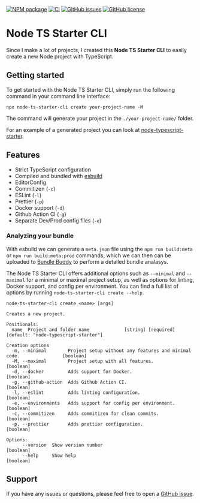 [![NPM package](https://img.shields.io/npm/v/node-ts-starter-cli.svg)](https://www.npmjs.com/package/node-ts-starter-cli)
[![CI](https://github.com/FreekMencke/node-ts-starter-cli/actions/workflows/main.yml/badge.svg?branch=master)](https://github.com/FreekMencke/node-ts-starter-cli/actions/workflows/main.yml)
[![GitHub issues](https://img.shields.io/github/issues/FreekMencke/node-ts-starter-cli.svg)](https://github.com/FreekMencke/node-ts-starter-cli/issues)
[![GitHub license](https://img.shields.io/github/license/FreekMencke/node-ts-starter-cli.svg)](https://github.com/FreekMencke/node-ts-starter-cli/blob/master/LICENSE)

# Node TS Starter CLI

Since I make a lot of projects, I created this **Node TS Starter CLI** to easily create a new Node project with
TypeScript.

## Getting started

To get started with the Node TS Starter CLI, simply run the following command in your command line interface:

```
npx node-ts-starter-cli create your-project-name -M
```

The command will generate your project in the `./your-project-name/` folder.

For an example of a generated project you can look at
[node-typescript-starter](https://github.com/FreekMencke/node-typescript-starter).

## Features

- Strict TypeScript configuration
- Compiled and bundled with [esbuild](https://esbuild.github.io/)
- EditorConfig
- Commitizen (`-c`)
- ESLint (`-l`)
- Prettier (`-p`)
- Docker support (`-d`)
- Github Action CI (`-g`)
- Separate Dev/Prod config files (`-e`)

### Analyzing your bundle

With esbuild we can generate a `meta.json` file using the `npm run build:meta` or `npm run build:meta:prod` commands,
which we can then can be uploaded to [Bundle Buddy](https://bundle-buddy.com/esbuild) to perform a detailed bundle
analasys.

The Node TS Starter CLI offers additional options such as `--minimal` and `--maximal` for a minimal or maximal project
setup, as well as options for linting, Docker support, and config per environment. You can find a full list of options
by running `node-ts-starter-cli create --help`.

```
node-ts-starter-cli create <name> [args]

Creates a new project.

Positionals:
  name  Project and folder name             [string] [required] [default: "node-typescript-starter"]

Creation options
  -m, --minimal        Project setup without any features and minimal code.                [boolean]
  -M, --maximal        Project setup with all features.                                    [boolean]
  -d, --docker         Adds support for Docker.                                            [boolean]
  -g, --github-action  Adds Github Action CI.                                              [boolean]
  -l, --eslint         Adds linting configuration.                                         [boolean]
  -e, --environments   Adds support for config per environment.                            [boolean]
  -c, --commitizen     Adds commitizen for clean commits.                                  [boolean]
  -p, --prettier       Adds prettier configuration.                                        [boolean]

Options:
      --version  Show version number                                                       [boolean]
      --help     Show help                                                                 [boolean]
```

## Support

If you have any issues or questions, please feel free to open a
[GitHub issue](https://github.com/FreekMencke/node-ts-starter-cli/issues).
